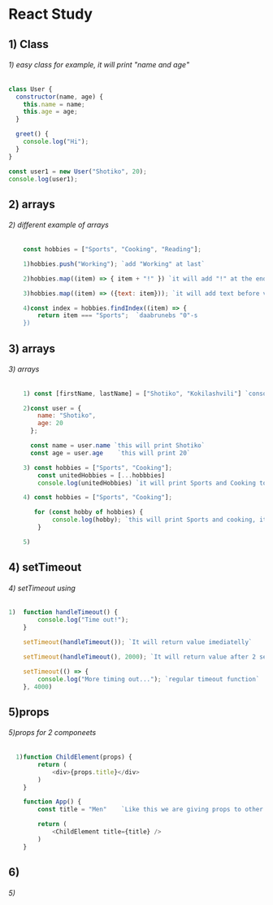 # React Study

## 1) Class

###### 1) easy class for example, it will print "name and age"

```javascript
class User {
  constructor(name, age) {
    this.name = name;
    this.age = age;
  }

  greet() {
    console.log("Hi");
  }
}

const user1 = new User("Shotiko", 20);
console.log(user1);
```

## 2) arrays

###### 2) different example of arrays

```javascript
    const hobbies = ["Sports", "Cooking", "Reading"];

    1)hobbies.push("Working"); `add "Working" at last`

    2)hobbies.map((item) => { item + "!" }) `it will add "!" at the end of each item`

    3)hobbies.map((item) => ({text: item})); `it will add text before value each element`

    4)const index = hobbies.findIndex((item) => {
        return item === "Sports";  `daabrunebs "0"-s
    })


```

## 3) arrays

###### 3) arrays

```javascript
    1) const [firstName, lastName] = ["Shotiko", "Kokilashvili"] `console.log(firstname) will print Shotiko and console.log(lastname) will print kokilashvili`

    2)const user = {
        name: "Shotiko",
        age: 20
      };

      const name = user.name `this will print Shotiko`
      const age = user.age    `this will print 20`

    3) const hobbies = ["Sports", "Cooking"];
        const unitedHobbies = [...hobbbies]
        console.log(unitedHobbies) `it will print Sports and Cooking together for this: ...`

    4) const hobbies = ["Sports", "Cooking"];

       for (const hobby of hobbies) {
            console.log(hobby); `this will print Sports and cooking, it's just a loop`
        }

    5)
```

## 4) setTimeout

###### 4) setTimeout using

```javascript
1)  function handleTimeout() {
        console.log("Time out!");
    }

    setTimeout(handleTimeout()); `It will return value imediatelly`

    setTimeout(handleTimeout(), 2000); `It will return value after 2 second`

    setTimeout(() => {
        console.log("More timing out..."); `regular timeout function`
    }, 4000)

```

## 5)props

###### 5)props for 2 componeets

```javascript
  1)function ChildElement(props) {
        return (
            <div>{props.title}</div>
        )
    }

    function App() {
        const title = "Men"    `Like this we are giving props to other components`

        return (
            <ChildElement title={title} />
        )
    }
```

## 6) 

###### 5)

```javascript

```
